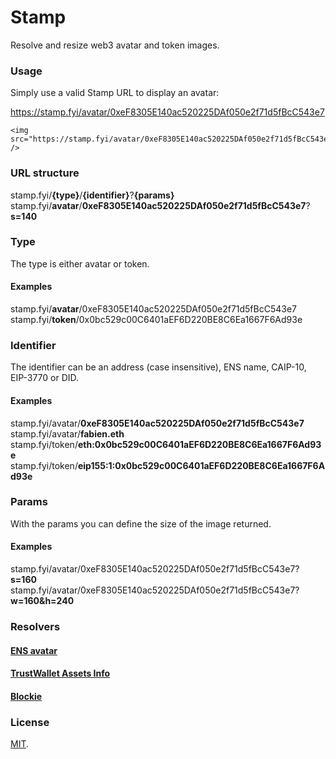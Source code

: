 # Stamp

Resolve and resize web3 avatar and token images.

### Usage

Simply use a valid Stamp URL to display an avatar:

https://stamp.fyi/avatar/0xeF8305E140ac520225DAf050e2f71d5fBcC543e7
```
<img src="https://stamp.fyi/avatar/0xeF8305E140ac520225DAf050e2f71d5fBcC543e7" />
```

### URL structure

stamp.fyi/**{type}**/**{identifier}**?**{params}**  
stamp.fyi/**avatar**/**0xeF8305E140ac520225DAf050e2f71d5fBcC543e7**?**s=140**

### Type
The type is either avatar or token.

#### Examples
stamp.fyi/**avatar**/0xeF8305E140ac520225DAf050e2f71d5fBcC543e7  
stamp.fyi/**token**/0x0bc529c00C6401aEF6D220BE8C6Ea1667F6Ad93e

### Identifier
The identifier can be an address (case insensitive), ENS name, CAIP-10, EIP-3770 or DID.

#### Examples
stamp.fyi/avatar/**0xeF8305E140ac520225DAf050e2f71d5fBcC543e7**  
stamp.fyi/avatar/**fabien.eth**  
stamp.fyi/token/**eth:0x0bc529c00C6401aEF6D220BE8C6Ea1667F6Ad93e**  
stamp.fyi/token/**eip155:1:0x0bc529c00C6401aEF6D220BE8C6Ea1667F6Ad93e**  

### Params
With the params you can define the size of the image returned.

#### Examples
stamp.fyi/avatar/0xeF8305E140ac520225DAf050e2f71d5fBcC543e7?**s=160**
stamp.fyi/avatar/0xeF8305E140ac520225DAf050e2f71d5fBcC543e7?**w=160&h=240**

### Resolvers

#### [ENS avatar](/src/resolvers/ens.ts)
#### [TrustWallet Assets Info](/src/resolvers/trustwallet.ts)
#### [Blockie](/src/resolvers/blockie.ts)

### License

[MIT](LICENSE).
